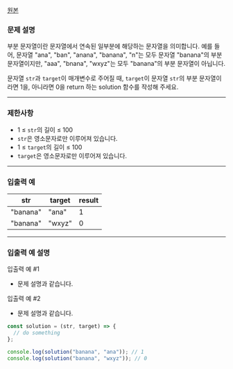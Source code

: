 [원본](https://school.programmers.co.kr/learn/courses/30/lessons/181843)

### **문제 설명**

부분 문자열이란 문자열에서 연속된 일부분에 해당하는 문자열을 의미합니다. 예를 들어, 문자열 "ana", "ban", "anana", "banana", "n"는 모두 문자열 "banana"의 부분 문자열이지만, "aaa", "bnana", "wxyz"는 모두 "banana"의 부분 문자열이 아닙니다.

문자열 `str`과 `target`이 매개변수로 주어질 때, `target`이 문자열 `str`의 부분 문자열이라면 1을, 아니라면 0을 return 하는 solution 함수를 작성해 주세요.

---

### 제한사항

- 1 ≤ `str`의 길이 ≤ 100
- `str`은 영소문자로만 이루어져 있습니다.
- 1 ≤ `target`의 길이 ≤ 100
- `target`은 영소문자로만 이루어져 있습니다.

---

### 입출력 예

| str      | target | result |
| -------- | ------ | ------ |
| "banana" | "ana"  | 1      |
| "banana" | "wxyz" | 0      |

---

### 입출력 예 설명

입출력 예 #1

- 문제 설명과 같습니다.

입출력 예 #2

- 문제 설명과 같습니다.

```jsx
const solution = (str, target) => {
  // do something
};

console.log(solution("banana", "ana")); // 1
console.log(solution("banana", "wxyz")); // 0
```
